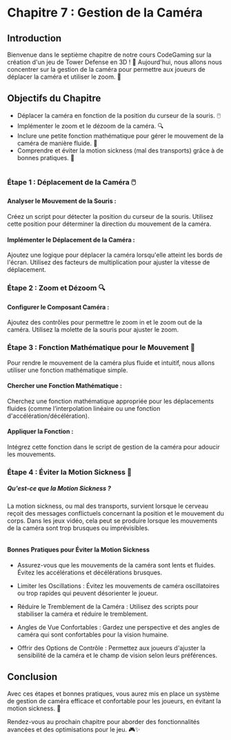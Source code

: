 # Chapitre 7 : Gestion de la Caméra

## Introduction

Bienvenue dans le septième chapitre de notre cours CodeGaming sur la création d'un jeu de Tower Defense en 3D ! 🚀 Aujourd'hui, nous allons nous concentrer sur la gestion de la caméra pour permettre aux joueurs de déplacer la caméra et utiliser le zoom. 🎥

## Objectifs du Chapitre

- Déplacer la caméra en fonction de la position du curseur de la souris. 🖱️
- Implémenter le zoom et le dézoom de la caméra. 🔍
- Inclure une petite fonction mathématique pour gérer le mouvement de la caméra de manière fluide. 📐
- Comprendre et éviter la motion sickness (mal des transports) grâce à de bonnes pratiques. 🎢

![]()

### Étape 1 : Déplacement de la Caméra 🖱️
#### Analyser le Mouvement de la Souris :
Créez un script pour détecter la position du curseur de la souris.
Utilisez cette position pour déterminer la direction du mouvement de la caméra.

#### Implémenter le Déplacement de la Caméra :
Ajoutez une logique pour déplacer la caméra lorsqu'elle atteint les bords de l'écran.
Utilisez des facteurs de multiplication pour ajuster la vitesse de déplacement.

### Étape 2 : Zoom et Dézoom 🔍
#### Configurer le Composant Caméra :
Ajoutez des contrôles pour permettre le zoom in et le zoom out de la caméra.
Utilisez la molette de la souris pour ajuster le zoom.

### Étape 3 : Fonction Mathématique pour le Mouvement 📐
Pour rendre le mouvement de la caméra plus fluide et intuitif, nous allons utiliser une fonction mathématique simple.

#### Chercher une Fonction Mathématique :
Cherchez une fonction mathématique appropriée pour les déplacements fluides (comme l’interpolation linéaire ou une fonction d'accélération/décélération).

#### Appliquer la Fonction :
Intégrez cette fonction dans le script de gestion de la caméra pour adoucir les mouvements.

### Étape 4 : Éviter la Motion Sickness 🎢
##### Qu'est-ce que la Motion Sickness ?

La motion sickness, ou mal des transports, survient lorsque le cerveau reçoit des messages conflictuels concernant la position et le mouvement du corps. Dans les jeux vidéo, cela peut se produire lorsque les mouvements de la caméra sont trop brusques ou imprévisibles.

![]()

#### Bonnes Pratiques pour Éviter la Motion Sickness

- Assurez-vous que les mouvements de la caméra sont lents et fluides.
Évitez les accélérations et décélérations brusques.

- Limiter les Oscillations :
Évitez les mouvements de caméra oscillatoires ou trop rapides qui peuvent désorienter le joueur.

- Réduire le Tremblement de la Caméra :
Utilisez des scripts pour stabiliser la caméra et réduire le tremblement.

 - Angles de Vue Confortables :
Gardez une perspective et des angles de caméra qui sont confortables pour la vision humaine.

 - Offrir des Options de Contrôle :
Permettez aux joueurs d'ajuster la sensibilité de la caméra et le champ de vision selon leurs préférences.

## Conclusion
Avec ces étapes et bonnes pratiques, vous aurez mis en place un système de gestion de caméra efficace et confortable pour les joueurs, en évitant la motion sickness. 🚀

Rendez-vous au prochain chapitre pour aborder des fonctionnalités avancées et des optimisations pour le jeu. 🎮✨
